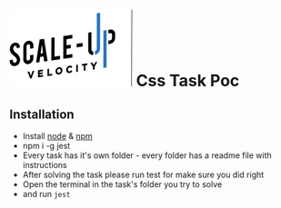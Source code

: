 # ![alt text](./logo-main.png)   Css Task Poc

## Installation

- Install [node](https://en.wikipedia.org/wiki/Node.js) & [npm](https://en.wikipedia.org/wiki/Npm_(software))
- npm i -g jest
- Every task has it's own folder - every folder has a readme file with instructions
- After solving the task please run test for make sure you did right
- Open the terminal in the task's folder you try to solve
- and run `jest`